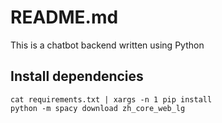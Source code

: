 # README.md
This is a chatbot backend written using Python

## Install dependencies
```
cat requirements.txt | xargs -n 1 pip install
python -m spacy download zh_core_web_lg
```


